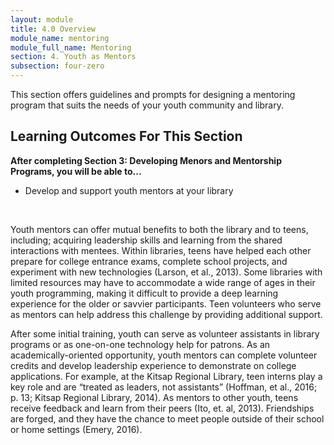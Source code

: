 ```yaml
---
layout: module
title: 4.0 Overview
module_name: mentoring
module_full_name: Mentoring
section: 4. Youth as Mentors
subsection: four-zero
---
```


This section offers guidelines and prompts for designing a mentoring program that suits the needs of your youth community and library.

## Learning Outcomes For This Section

**After completing Section 3: Developing Menors and Mentorship Programs, you will be able to...**
<ul class="fancy">
  <li>Develop and support youth mentors at your library</li> 
</ul>
<br>

Youth mentors can offer mutual benefits to both the library and to teens, including; acquiring leadership skills and learning from the shared interactions with mentees. Within libraries, teens have helped each other prepare for college entrance exams, complete school projects, and experiment with new technologies (Larson, et al., 2013). Some libraries with limited resources may have to accommodate a wide range of ages in their youth programming, making it difficult to provide a deep learning experience for the older or savvier participants. Teen volunteers who serve as mentors can help address this challenge by providing additional support.   

After some initial training, youth can serve as volunteer assistants in library programs or as one-on-one technology help for patrons. As an academically-oriented opportunity, youth mentors can complete volunteer credits and develop leadership experience to demonstrate on college applications. For example, at the Kitsap Regional Library, teen interns play a key role and are “treated as leaders, not assistants” (Hoffman, et al., 2016; p. 13; Kitsap Regional Library, 2014). As mentors to other youth, teens receive feedback and learn from their peers (Ito, et. al, 2013). Friendships are forged, and they have the chance to meet people outside of their school or home settings (Emery, 2016).

